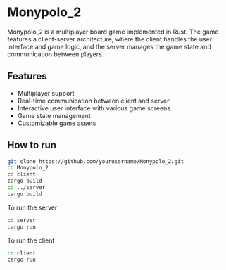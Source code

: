 # Monypolo_2
Monypolo_2 is a multiplayer board game implemented in Rust. The game features a client-server architecture, where the client handles the user interface and game logic, and the server manages the game state and communication between players.

## Features
- Multiplayer support
- Real-time communication between client and server
- Interactive user interface with various game screens
- Game state management
- Customizable game assets

## How to run 
```bash
git clone https://github.com/yourusername/Monypolo_2.git
cd Monypolo_2
cd client
cargo build
cd ../server
cargo build
```
To run the server 
```bash
cd server
cargo run
```
To run the client
```bash
cd client
cargo run
```
